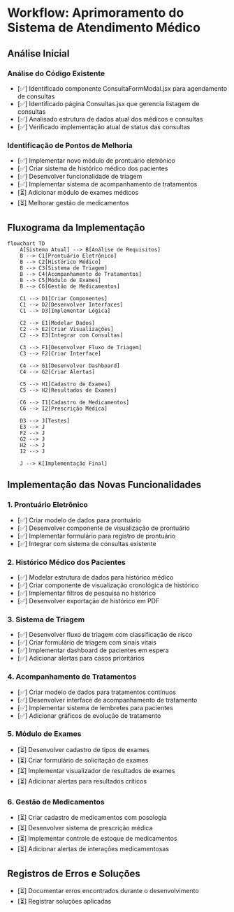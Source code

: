 # Workflow: Aprimoramento do Sistema de Atendimento Médico

## Análise Inicial

### Análise do Código Existente

- [✅] Identificado componente ConsultaFormModal.jsx para agendamento de consultas
- [✅] Identificado página Consultas.jsx que gerencia listagem de consultas
- [✅] Analisado estrutura de dados atual dos médicos e consultas
- [✅] Verificado implementação atual de status das consultas

### Identificação de Pontos de Melhoria

- [✅] Implementar novo módulo de prontuário eletrônico
- [✅] Criar sistema de histórico médico dos pacientes
- [✅] Desenvolver funcionalidade de triagem
- [✅] Implementar sistema de acompanhamento de tratamentos
- [⏳] Adicionar módulo de exames médicos
- [⏳] Melhorar gestão de medicamentos

## Fluxograma da Implementação

```mermaid
flowchart TD
    A[Sistema Atual] --> B[Análise de Requisitos]
    B --> C1[Prontuário Eletrônico]
    B --> C2[Histórico Médico]
    B --> C3[Sistema de Triagem]
    B --> C4[Acompanhamento de Tratamentos]
    B --> C5[Módulo de Exames]
    B --> C6[Gestão de Medicamentos]
    
    C1 --> D1[Criar Componentes]
    C1 --> D2[Desenvolver Interfaces]
    C1 --> D3[Implementar Lógica]
    
    C2 --> E1[Modelar Dados]
    C2 --> E2[Criar Visualizações]
    C2 --> E3[Integrar com Consultas]
    
    C3 --> F1[Desenvolver Fluxo de Triagem]
    C3 --> F2[Criar Interface]
    
    C4 --> G1[Desenvolver Dashboard]
    C4 --> G2[Criar Alertas]
    
    C5 --> H1[Cadastro de Exames]
    C5 --> H2[Resultados de Exames]
    
    C6 --> I1[Cadastro de Medicamentos]
    C6 --> I2[Prescrição Médica]
    
    D3 --> J[Testes]
    E3 --> J
    F2 --> J
    G2 --> J
    H2 --> J
    I2 --> J
    
    J --> K[Implementação Final]
```

## Implementação das Novas Funcionalidades

### 1. Prontuário Eletrônico

- [✅] Criar modelo de dados para prontuário
- [✅] Desenvolver componente de visualização de prontuário
- [✅] Implementar formulário para registro de prontuário
- [✅] Integrar com sistema de consultas existente

### 2. Histórico Médico dos Pacientes

- [✅] Modelar estrutura de dados para histórico médico
- [✅] Criar componente de visualização cronológica de histórico
- [✅] Implementar filtros de pesquisa no histórico
- [✅] Desenvolver exportação de histórico em PDF

### 3. Sistema de Triagem

- [✅] Desenvolver fluxo de triagem com classificação de risco
- [✅] Criar formulário de triagem com sinais vitais
- [✅] Implementar dashboard de pacientes em espera
- [✅] Adicionar alertas para casos prioritários

### 4. Acompanhamento de Tratamentos

- [✅] Criar modelo de dados para tratamentos contínuos
- [✅] Desenvolver interface de acompanhamento de tratamento
- [✅] Implementar sistema de lembretes para pacientes
- [✅] Adicionar gráficos de evolução de tratamento

### 5. Módulo de Exames

- [⏳] Desenvolver cadastro de tipos de exames
- [⏳] Criar formulário de solicitação de exames
- [⏳] Implementar visualizador de resultados de exames
- [⏳] Adicionar alertas para resultados críticos

### 6. Gestão de Medicamentos

- [⏳] Criar cadastro de medicamentos com posologia
- [⏳] Desenvolver sistema de prescrição médica
- [⏳] Implementar controle de estoque de medicamentos
- [⏳] Adicionar alertas de interações medicamentosas

## Registros de Erros e Soluções

- [⏳] Documentar erros encontrados durante o desenvolvimento
- [⏳] Registrar soluções aplicadas 
